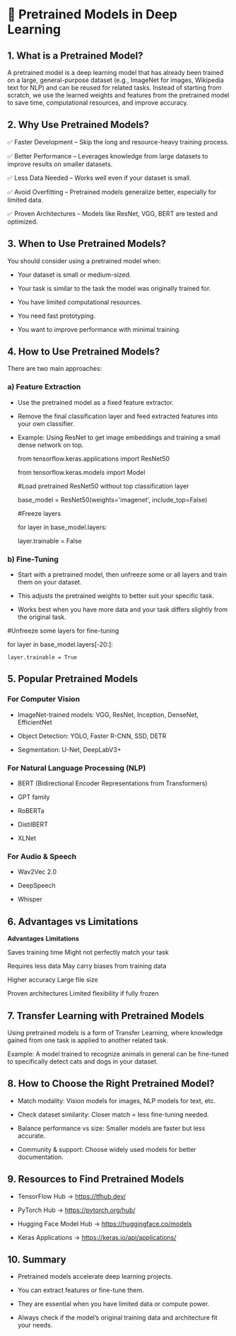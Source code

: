 # 📌 Pretrained Models in Deep Learning
## 1. What is a Pretrained Model?

A pretrained model is a deep learning model that has already been trained on a large, general-purpose dataset (e.g., ImageNet for images, Wikipedia text for NLP) and can be reused for related tasks.
Instead of starting from scratch, we use the learned weights and features from the pretrained model to save time, computational resources, and improve accuracy.

## 2. Why Use Pretrained Models?

✅ Faster Development – Skip the long and resource-heavy training process.

✅ Better Performance – Leverages knowledge from large datasets to improve results on smaller datasets.

✅ Less Data Needed – Works well even if your dataset is small.

✅ Avoid Overfitting – Pretrained models generalize better, especially for limited data.

✅ Proven Architectures – Models like ResNet, VGG, BERT are tested and optimized.

## 3. When to Use Pretrained Models?

You should consider using a pretrained model when:

* Your dataset is small or medium-sized.

* Your task is similar to the task the model was originally trained for.

* You have limited computational resources.

* You need fast prototyping.

* You want to improve performance with minimal training.

## 4. How to Use Pretrained Models?

There are two main approaches:

### a) Feature Extraction

* Use the pretrained model as a fixed feature extractor.

* Remove the final classification layer and feed extracted features into your own classifier.

* Example: Using ResNet to get image embeddings and training a small dense network on top.

    from tensorflow.keras.applications import ResNet50

    from tensorflow.keras.models import Model

    #Load pretrained ResNet50 without top classification layer

    base_model = ResNet50(weights='imagenet', include_top=False)

    #Freeze layers

    for layer in base_model.layers:

    layer.trainable = False

### b) Fine-Tuning

* Start with a pretrained model, then unfreeze some or all layers and train them on your dataset.

* This adjusts the pretrained weights to better suit your specific task.

* Works best when you have more data and your task differs slightly from the original task.

#Unfreeze some layers for fine-tuning

for layer in base_model.layers[-20:]:

    layer.trainable = True

## 5. Popular Pretrained Models

### For Computer Vision

* ImageNet-trained models: VGG, ResNet, Inception, DenseNet, EfficientNet

* Object Detection: YOLO, Faster R-CNN, SSD, DETR

* Segmentation: U-Net, DeepLabV3+

### For Natural Language Processing (NLP)

* BERT (Bidirectional Encoder Representations from Transformers)

* GPT family

* RoBERTa

* DistilBERT

* XLNet

### For Audio & Speech

* Wav2Vec 2.0

* DeepSpeech

* Whisper

## 6. Advantages vs Limitations

**Advantages**	                        **Limitations**

Saves training time	                    Might not perfectly match your task

Requires less data	                    May carry biases from training data

Higher accuracy	                        Large file size

Proven architectures	                Limited flexibility if fully frozen

## 7. Transfer Learning with Pretrained Models

Using pretrained models is a form of Transfer Learning, where knowledge gained from one task is applied to another related task.

Example: A model trained to recognize animals in general can be fine-tuned to specifically detect cats and dogs in your dataset.

## 8. How to Choose the Right Pretrained Model?

* Match modality: Vision models for images, NLP models for text, etc.

* Check dataset similarity: Closer match = less fine-tuning needed.

* Balance performance vs size: Smaller models are faster but less accurate.

* Community & support: Choose widely used models for better documentation.

## 9. Resources to Find Pretrained Models

* TensorFlow Hub → https://tfhub.dev/

* PyTorch Hub → https://pytorch.org/hub/

* Hugging Face Model Hub → https://huggingface.co/models

* Keras Applications → https://keras.io/api/applications/

## 10. Summary

* Pretrained models accelerate deep learning projects.

* You can extract features or fine-tune them.

* They are essential when you have limited data or compute power.

* Always check if the model’s original training data and architecture fit your needs.
